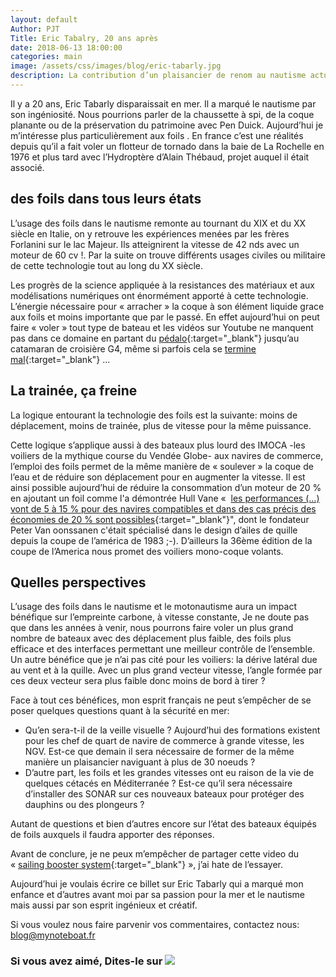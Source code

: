 ```yaml
---
layout: default
Author: PJT
Title: Eric Tabalry, 20 ans après
date: 2018-06-13 18:00:00
categories: main
image: /assets/css/images/blog/eric-tabarly.jpg
description: La contribution d’un plaisancier de renom au nautisme actuel.
---
```

Il y a 20 ans, Eric Tabarly disparaissait en mer.  Il a marqué le nautisme par son ingéniosité. Nous pourrions parler de la chaussette à spi, de la coque planante ou de la préservation du patrimoine avec Pen Duick.  Aujourd’hui je m’intéresse plus particulièrement aux foils .  En france c’est une réalités depuis qu’il a fait voler un flotteur de tornado dans la baie de La Rochelle en 1976 et plus tard avec l’Hydroptère d’Alain Thébaud, projet auquel il était associé.
<!--break-->
## des foils dans tous leurs états

L’usage des foils dans le nautisme remonte au tournant du XIX et du XX siècle en Italie, on y retrouve les expériences menées par les frères Forlanini sur le lac Majeur.  Ils atteignirent la vitesse de 42 nds avec un moteur de 60 cv !.  Par la suite on trouve différents usages civiles ou militaire de cette technologie tout au long du XX siècle.

Les progrès de la science appliquée à la resistances des matériaux et aux modélisations numériques ont énormément apporté à cette technologie.  L’énergie nécessaire pour « arracher » la coque à son élément liquide grace aux foils et moins importante que par le passé.  En effet aujourd’hui on peut faire « voler » tout type de bateau et les vidéos sur Youtube ne manquent pas dans ce domaine en partant du [pédalo](https://www.youtube.com/watch?v=tvlS-4t54cc){:target="_blank"} jusqu’au catamaran de croisière G4, même si parfois cela se [termine mal](https://www.youtube.com/watch?v=o3uQOTrJtKw){:target="_blank"} ...

## La trainée, ça freine

La logique entourant la technologie des foils est la suivante: moins de déplacement, moins de trainée, plus de vitesse pour la même puissance.

Cette logique s’applique aussi à des bateaux plus lourd des IMOCA -les voiliers de la mythique course du Vendée Globe- aux navires de commerce, l’emploi des foils permet de la même manière de « soulever » la coque de l’eau et de réduire son déplacement pour en augmenter la vitesse.  Il est ainsi possible aujourd’hui de réduire la consommation d’un moteur de 20 % en ajoutant un foil comme l'a démontrée Hull Vane «  [les performances (…) vont de 5 à 15 % pour des navires compatibles et dans des cas précis des économies de 20 % sont possibles](https://www.oossanen.nl/beheer/wp-content/uploads/2013/02/2013-01-01-MegaYachts2013_Hull_Vane_small.pdf){:target="_blank"}", dont le fondateur Peter Van oonssanen c'était spécialisé dans le design d’ailes de quille depuis la coupe de l’américa de 1983 ;-).
D’ailleurs la 36ème édition de la coupe de l’America nous promet des voiliers mono-coque volants. 

## Quelles perspectives

L’usage des foils dans le nautisme et le motonautisme aura un impact bénéfique sur l’empreinte carbone, à vitesse constante,   Je ne doute pas que dans les années à venir, nous pourrons faire voler un plus grand nombre de bateaux avec des déplacement plus faible, des foils plus efficace et des interfaces permettant une meilleur contrôle de l’ensemble.  Un autre bénéfice que je n’ai pas cité pour les voiliers: la dérive latéral due au vent et à la quille.  Avec un plus grand vecteur vitesse, l’angle formée par ces deux vecteur sera plus faible donc moins de bord à tirer ?

Face à tout ces bénéfices, mon esprit français ne peut s’empêcher de se poser quelques questions quant à la sécurité en mer:
- Qu’en sera-t-il de la veille visuelle ?  Aujourd’hui des formations existent pour les chef de quart de navire de commerce à grande vitesse, les NGV.  Est-ce que demain il sera nécessaire de former de la même manière un plaisancier naviguant à plus de 30 noeuds ?  
- D’autre part, les foils et les grandes vitesses ont eu raison de la vie de quelques cétacés en Méditerranée ?  Est-ce qu’il sera nécessaire d’installer des SONAR sur ces nouveaux bateaux  pour protéger des dauphins ou des plongeurs ?  

Autant de questions et bien d’autres encore sur l’état des bateaux équipés de foils auxquels il faudra apporter des réponses.

Avant de conclure, je ne peux m’empêcher de partager cette video du « [sailing booster system](https://youtube/3MtS2WW2Jyo){:target="_blank"} », j’ai hate de l’essayer.

Aujourd’hui je voulais écrire ce billet sur Eric Tabarly qui a marqué mon enfance et d’autres avant moi par sa passion pour la mer et le nautisme mais aussi par son esprit ingénieux et créatif.

Si vous voulez nous faire parvenir vos commentaires, contactez nous: [blog@mynoteboat.fr](mailto:blog@mynoteboat.fr)

<H3>Si vous avez aimé, Dites-le sur <a href="https://www.facebook.com/sharer/sharer.php?u=http://www.mynoteboat.fr//main/2018/04/13/eric-tabarly.html" target="_blank" ><img src="{{ site.url }}/assets/images/facebook-icon-S.png"
            id="FB" class="socialicon"></a></H3>